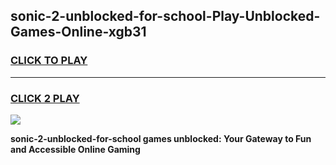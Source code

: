 
## sonic-2-unblocked-for-school-Play-Unblocked-Games-Online-xgb31
<h3>
<a href="https://premium76.site?title=sonic-2-unblocked-for-school&ref=25A">CLICK TO PLAY</a></h3>
<hr>

<h3>
<a href="https://premium76.site?title=sonic-2-unblocked-for-school&ref=25A">CLICK 2 PLAY</a>
  
</h3>

<a href="https://premium76.site?title=sonic-2-unblocked-for-school&ref=25A"><img src="https://clearcache.store/games.png"></a>


**sonic-2-unblocked-for-school games unblocked: Your Gateway to Fun and Accessible Online Gaming**
